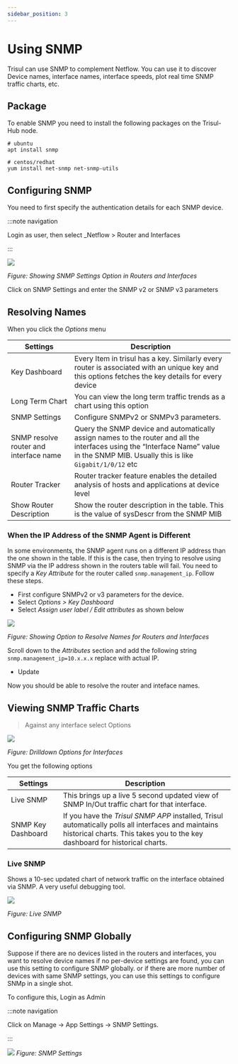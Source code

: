 ```yaml
---
sidebar_position: 3
---
```


# Using SNMP

Trisul can use SNMP to complement Netflow. You can use it to discover
Device names, interface names, interface speeds, plot real time SNMP
traffic charts, etc.

## Package

To enable SNMP you need to install the following packages on the
Trisul-Hub node.

```language-bash
# ubuntu
apt install snmp

# centos/redhat
yum install net-snmp net-snmp-utils 
```

## Configuring SNMP

You need to first specify the authentication details for each SNMP
device.

:::note navigation

Login as user, then select \_Netflow \> Router and Interfaces

:::

![](images/snmp_settings.png)

*Figure: Showing SNMP Settings Option in Routers and Interfaces*

Click on SNMP Settings and enter the SNMP v2 or SNMP v3 parameters

## Resolving Names

When you click the *Options* menu

| Settings                               | Description                                                                                                                                                                           |
| -------------------------------------- | ------------------------------------------------------------------------------------------------------------------------------------------------------------------------------------- |
| Key Dashboard                          | Every Item in trisul has a key. Similarly every router is associated with an unique key and this options fetches the key details for every device                                     |
| Long Term Chart                        | You can view the long term traffic trends as a chart using this option                                                                                                                |
| SNMP Settings                          | Configure SNMPv2 or SNMPv3 parameters.                                                                                                                                                |
| SNMP resolve router and interface name | Query the SNMP device and automatically assign names to the router and all the interfaces using the “Interface Name” value in the SNMP MIB. Usually this is like `Gigabit/1/0/12` etc |
| Router Tracker                         | Router tracker feature enables the detailed analysis of hosts and applications at device level                                                                                        |
| Show Router Description                | Show the router description in the table. This is the value of sysDescr from the SNMP MIB                                                                                             |

### When the IP Address of the SNMP Agent is Different

In some environments, the SNMP agent runs on a different IP address than
the one shown in the table. If this is the case, then trying to resolve
using SNMP via the IP address shown in the routers table will fail. You
need to specify a *Key Attribute* for the router called
`snmp.management_ip`. Follow these steps.

- First configure SNMPv2 or v3 parameters for the device.
- Select *Options \> Key Dashboard*
- Select *Assign user label / Edit attributes* as shown below

![](images/snmp_edit_label.png)

*Figure: Showing Option to Resolve Names for Routers and Interfaces*

Scroll down to the *Attributes* section and add the following string
`snmp.management_ip=10.x.x.x` replace with actual IP.

- Update

Now you should be able to resolve the router and inteface names.

## Viewing SNMP Traffic Charts

> Against any interface select Options

![](images/router_interface_options.png)

*Figure: Drilldown Options for Interfaces*

You get the following options

| Settings           | Description                                                                                                                                                                        |
| ------------------ | ---------------------------------------------------------------------------------------------------------------------------------------------------------------------------------- |
| Live SNMP          | This brings up a live 5 second updated view of SNMP In/Out traffic chart for that interface.                                                                                       |
| SNMP Key Dashboard | If you have the *Trisul SNMP APP* installed, Trisul automatically polls all interfaces and maintains historical charts. This takes you to the key dashboard for historical charts. |

### Live SNMP

Shows a 10-sec updated chart of network traffic on the interface
obtained via SNMP. A very useful debugging tool.

![](images/live_snmp.png)

*Figure: Live SNMP*

## Configuring SNMP Globally

Suppose if there are no devices listed in the routers and interfaces,
you want to resolve device names if no per-device settings are found,
you can use this setting to configure SNMP globally. or if there are
more number of devices with same SNMP settings, you can use this
settings to configure SNMp in a single shot.

To configure this, Login as Admin

:::note navigation

Click on Manage -\> App Settings -\> SNMP Settings.

:::

![](images/snmp_app_setting.png)
*Figure: SNMP Settings*    
